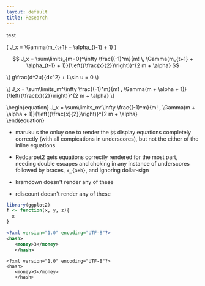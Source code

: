 ```yaml
---
layout: default 
title: Research
---
```


test 

\( J_x = \Gamma(m_{t+1} + \alpha_{t-1} + 1) \)

$$ J_x = \sum\limits_{m=0}^\infty \frac{(-1)^m}{m! \, \Gamma(m_{t+1} + \alpha_{t-1} + 1)}{\left({\frac{x}{2}}\right)}^{2 m + \alpha} $$




\\( g\frac{d^2u}{dx^2} + L\sin u = 0 \\)


\\[ J_x = \sum\limits_m^\infty \frac{(-1)^m}{m! \, \Gamma(m + \alpha + 1)}{\left({\frac{x}{2}}\right)}^{2 m + \alpha}  \\]


\begin{equation} 
J_x = \sum\limits_m^\infty \frac{(-1)^m}{m! \, \Gamma(m + \alpha + 1)}{\left({\frac{x}{2}}\right)}^{2 m + \alpha}  
\end{equation}


* maruku s the onluy one to render the `$$` display equations completely correctly (with all compications in underscores), but not the either of the inline equations

* Redcarpet2 gets equations correctly rendered for the most part, needing double escapes and choking in any instance of underscores followed by braces, `x_{a+b}`, and ignoring dollar-sign

* kramdown doesn't render any of these
* rdiscount doesn't render any of these



```r 
library(ggplot2)
f <- function(x, y, z){ 
  x 
}
```


```xml
<?xml version="1.0" encoding="UTF-8"?>
<hash>
   <money>3</money>
   </hash>
```


~~~
<?xml version="1.0" encoding="UTF-8"?>
<hash>
   <money>3</money>
   </hash>
~~~

